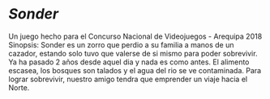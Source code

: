 # _Sonder_
Un juego hecho para el Concurso Nacional de Videojuegos - Arequipa 2018
Sinopsis:
Sonder es un zorro que perdio a su familia a manos de un cazador, estando solo tuvo que valerse de si mismo para poder sobrevivir.
Ya ha pasado 2 años desde aquel dia y nada es como antes. El alimento escasea, los bosques son talados y el agua del rio se ve contaminada.
Para lograr sobrevivir, nuestro amigo tendra que emprender un viaje hacia el Norte.
